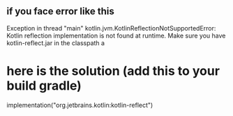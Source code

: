 ## if you face error like this
Exception in thread "main" kotlin.jvm.KotlinReflectionNotSupportedError: Kotlin reflection implementation is not found at runtime. Make sure you have kotlin-reflect.jar in the classpath a
# here is the solution (add this to your build gradle)
implementation("org.jetbrains.kotlin:kotlin-reflect")